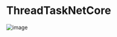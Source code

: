 # ThreadTaskNetCore

![image](https://github.com/yaApela/ThreadTaskNetCore/assets/94871867/0562a4db-06f3-441b-b11f-499491a2e6c8)
